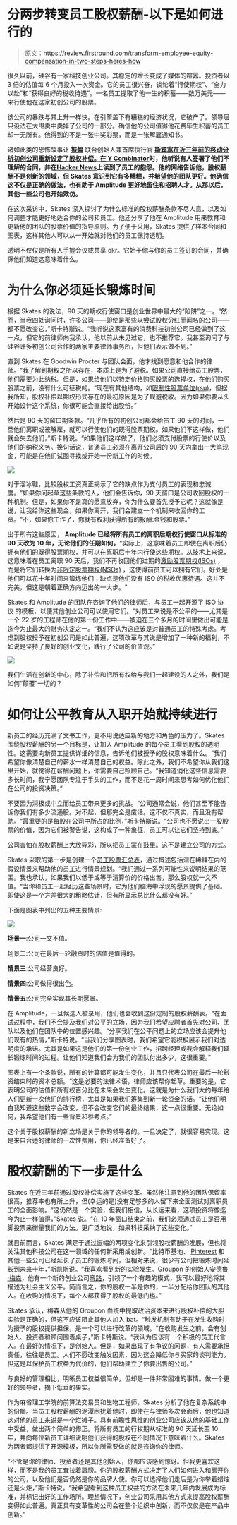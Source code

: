 # 分两步转变员工股权薪酬-以下是如何进行的

> 原文：<https://review.firstround.com/transform-employee-equity-compensation-in-two-steps-heres-how>

很久以前，硅谷有一家科技创业公司。其稳定的增长变成了媒体的喧嚣。投资者以 3 倍的估值每 6 个月投入一次资金。它的员工很兴奋，谈论着“行使期权”、“全力以赴”和“获得良好的税收待遇”。一名员工提取了他一生的积蓄——数万美元——来行使他在这家初创公司的股票。

该公司的暴跌与其上升一样快。在引擎盖下有糟糕的经济状况，它破产了。领导层只设法在大甩卖中卖掉了公司的一部分。确信他的公司值得他花费毕生积蓄的员工却一无所有。他得到的不是一张中奖彩票，而是一张解雇通知书。

诸如此类的恐怖故事让 **[振幅](https://amplitude.com/ "null")** 联合创始人兼首席执行官 **[斯宾塞在近三年前的移动分析初创公司重新设定了股权补偿。在 Y Combinator](https://www.linkedin.com/in/spenserskates "null")时，他听说有人签署了他们不理解的合同，并在[Hacker News](https://news.ycombinator.com/ "null")上读到了员工的抱怨。他的网络告诉他，股权薪酬不是创新的领域，但 Skates 意识到它有多糟糕，并希望他的团队更好。他确信这不仅是正确的做法，也有助于 Amplitude 更好地留住和招聘人才。从那以后，其他一些公司也开始效仿。**

在这次采访中，Skates 深入探讨了为什么标准的股权薪酬条款不尽人意，以及如何调整才能更好地适合你的公司和员工。他还分享了他在 Amplitude 用来教育和更新他的团队的股票价值的指导原则。为了便于采用，Skates 提供了样本合同和图表，这样其他人可以从一开始就对他们的员工保持透明。

透明不仅仅是所有人手握会议或共享 okr。它始于你与你的员工签订的合同，并确保他们知道这意味着什么。

# 为什么你必须延长锻炼时间

根据 Skates 的说法，90 天的期权行使窗口是创业世界中最大的“陷阱”之一。“然而，当我四处询问时，许多公司——即使是那些以尝试股权分红而闻名的公司——都不愿改变它，”斯卡特斯说。“我听说这家富有的消费科技初创公司已经做到了这一点，但它的前律师向我承认，他以前从未见过它，也不推荐它。我甚至询问了与硅谷许多初创公司合作的两家主要律师事务所，但他们表示做不到。”

直到 Skates 在 Goodwin Procter 与团队会面，他才找到愿意和他合作的律师。“我了解到期权之所以存在，本质上是为了避税。如果公司直接给员工股票，他们需要为此纳税。但是，如果给他们以特定价格购买股票的选择权，在他们购买股票之前，没有什么可征税的。“现在有其他结构，如[限制性股票单位(rsu)](https://scs.fidelity.com/webxpress/help/topics/learn_rsus.shtml "null")，但据我所知，股权补偿以期权形式存在的最初原因是为了规避税收。因为如果你要从头开始设计这个系统，你很可能会直接给出股份。”

然后是 90 天的窗口期条款。“几乎所有的初创公司都会给员工 90 天的时间，一旦他们离职或被解雇，就可以行使他们的既得股票期权。如果他们不这样做，他们就会失去他们，”斯卡特说。“如果他们这样做了，他们必须支付股票的行使价以及他们的纳税义务。换句话说，普通员工必须在离开公司后的 90 天内拿出一大笔现金，可能是在他们试图寻找或开始一份新工作的时候。

![](img/d9928bf66533459fb77dc00e32260c95.png)

对于溜冰鞋，比较股权工资真正揭示了它的缺点作为支付员工的表现和忠诚度。“如果你问起草这些条款的人，他们会告诉你，90 天窗口是公司收回股权的一种机制。但是，如果你不是真的愿意放弃，你为什么要首先授予它呢？这就像是说，让我给你这些现金，如果你离开，我们会建立一个机制来收回你的工资。“不，如果你工作了，你就有权利获得所有的报酬:金钱和股票。”

出于所有这些原因， **Amplitude 已经将所有员工的离职后期权行使窗口从标准的 90 天改为 10 年，无论他们的任期如何。**“实际上，这意味着员工即使在离职后仍拥有他们的既得股票期权，并可以在离职后十年内行使这些期权。从技术上来说，这意味着在员工离职 90 天后，我们不再收回他们过期的[激励股票期权(ISOs)](http://personal.fidelity.com/products/stockoptions/about.shtml#two-types "null") ，而是将它们转换为[非限定股票期权(NSOs)](http://personal.fidelity.com/products/stockoptions/about.shtml#two-types "null") ，这使得前员工可以拥有它们。好处是他们可以花十年时间来锻炼他们；缺点是他们没有 ISO 的税收优惠待遇。这并不完美，但这是朝着正确方向迈出的一大步。"

Skates 和 Amplitude 的团队在咨询了他们的律师后，与员工一起开源了 ISO 协议 的模板，以便其他创业公司可以使用它们。“对员工来说是不公平的——尤其是一个 22 岁的工程师在他的第一份工作中——被迫在三个多月的时间里做出可能是迄今为止最大的财务决定之一。“我们不认为这应该是对普通员工的特殊考虑。考虑到股权授予在初创公司是如此普遍，这项改革与其说是增加了一种新的福利，不如说是坚持了良好的创业文化，践行了公司的价值观。”

![](img/4b2fdd83cda548144fbbf7ccc4b0b98c.png)

我们生活在创新的中心，除了补偿和把所有权给与我们一起建设的人之外，我们是如何“颠覆”一切的？

# 如何让公平教育从入职开始就持续进行

新员工的经历充满了文书工作，更不用说适应新的地方和角色的压力了。Skates 围绕股权薪酬的另一个目标是，让加入 Amplitude 的每个员工看到股权的透明性。这需要向新员工提供详细的信息，告诉他们被授予的股权意味着什么。“我们希望你像清楚自己的薪水一样清楚自己的权益。除此之外，我们不希望你从我们这里开始，就觉得在薪酬问题上，你需要自己照顾自己。“我知道消化这些信息需要多长时间，我宁愿团队专注于手头的工作，而不是花一周时间来思考如何优化他们在公司的投资决策。”

不要因为消极或中立而给员工带来更多的挑战。“公司通常会说，他们甚至不能告诉你我们有多少流通股。对不起，但那完全是废话。这不仅不真实，而且没有帮助。“最重要的是每股在公司中所占的比例，”斯卡特斯说。“公司也不愿说出一股股票的价值，因为它们被警告说，这构成了一种象征，员工可以让它们坚持到底。”

公司害怕在股权薪酬上大放异彩，所以把员工蒙在鼓里。这不是建立公司的方式。

Skates 采取的第一步是创建一个[员工股票汇总表](https://amplitude.com/blog/wp-content/uploads/2015/12/Employee-Stock-Summary-Chart.xlsx "null")，通过概述包括潜在稀释在内的假设情景来帮助他的员工进行情景规划。“我们通过一系列可能性来说明结果的范围。我也承认，如果我们以低于或等于清算价的价格出售，那么股权就一文不值。“当你和员工一起经历这些场景时，它为他们脑海中浮现的愿景提供了基础。即使这是一个方差很大的粗略估计，但有所显示总比什么都没有好。”

下面是图表中列出的五种主要情景:

![](img/3d487d5412f0f4305329cf42bc76b6b4.png)

**场景一**:公司一文不值。

场景二:公司在最后一轮融资时的估值是值得的。

**情景三**:公司经营良好。

**情景四**:公司做得很出色。

**情景五**:公司完全实现其长期愿景。

在 Amplitude，一旦候选人被录用，他们也会收到这份定制的股权薪酬表。“在面试过程中，我们不会提及我们对公平的立场，因为我们希望应聘者首先对公司、团队以及他们在团队中的位置感兴趣。“分享我们在公平问题上的立场应该会提升他们现有的热情，”斯卡特说。“当我们分享图表时，我们希望它能积极展示我们对透明度的承诺。尤其是如果这是他们的第一份创业工作，招聘经理或我会解释我们延长锻炼时间的过程。让他们知道我们会为我们的团队付出多少，这很重要。”

图表上有一个条款说，所有的计算都可能发生变化，并且只代表公司在最后一轮融资结束时的资本总额。“这是必要的法律术语，律师应该帮你起草。重要的是，它表明公司的估值和所有权百分比在未来会发生变化。这就是为什么我们大约每年给人们更新一次他们的排行榜，尤其是如果我们筹集到新一轮资金的话。“让他们明白我知道这些数字会改变，但不会改变它们的最终结果，这一点很重要。无论如何，我希望他们有一些背景和参考点。”

这个关于股权薪酬的新立场是关于你的领导者的。一旦决定了，就很容易实现。这是来自合适的律师的一次性费用，你已经准备好了。

# 股权薪酬的下一步是什么

Skates 在近三年前通过股权补偿实施了这些变革。虽然他注意到他的团队保留率很高，推荐率也有所上升，但(幸运的是)没有足够多的人留下来全面测试对离职员工的全面影响。“这仍然是一个实验，但我们相信，从长远来看，这项投资将像迄今为止一样值得，”Skates 说。“在 10 年窗口结束之前，我们必须通过员工是否用脚投票来衡量我们的方法。更广泛地说，如果科技采纳了这些变化。”

就目前而言，Skates 满足于通过振幅的两项变化来引领股权薪酬的发展，但也将关注其他科技公司在这一领域的任何新采用或创新。“比特币基地、 [Pinterest](https://www.pinterest.com/ "null") 和其他一些公司已经延长了员工的锻炼时间，但相对来说，很少有公司把锻炼时间延长到未来十年，”斯凯斯说。“我喜欢看到新的实验发生。Groupon 的创始人[安德鲁·梅森](https://www.linkedin.com/in/andrewmason "null")，他有一个新的创业公司[弯路](https://www.detour.com/ "null")，引领了一个有趣的模式，我可以最好地将其描述为社会主义公平。简而言之，你的股权一半是你的，一半分配给你团队的其他人。在收购的情况下，每个人都获得了股权的最低门槛。”

Skates 承认，梅森从他的 Groupon 血统中提取政治资本来进行股权补偿的大胆实验是正确的，但这不应该阻止其他人加入 bat。“触发机制有助于在发生收购时为授予的股权提供担保，是一个可以进行改革的领域。“在收购发生之前，会有创始人、投资者和顾问围着桌子，”斯卡特斯说。“我认为应该有一个积极的员工代言人。在最好的情况下，是创始人。但是，如果出现了有争议的问题，有人需要承担责任，往往是员工。人们不愿改变触发因素，因为这会降低你与买家的谈判能力。但这是以保护员工权益为代价的，他们帮助建立了你要出售的公司。”

与良好的管理相比，明晰员工权益很简单，但却是一件非常困难的事情。做一个更好的领导者，摘下低垂的果实。

作为麻省理工学院的前算法交易员和生物工程师，Skates 分析了他在复杂系统中的份额。当员工股权薪酬的泥潭困扰着他时，即使在与律师多次会面后，他也知道这对他的员工来说是一个烂摊子。具有前瞻性思维的创业公司应该从他的基础工作中受益，做出两个简单的修正。将所有员工的行权期从标准的 90 天延长至 10 年，并向每位新员工详细说明他们获得的股权在不同情况下意味着什么。Skates 为两者都提供了开源模板，所以你所需要做的就是咨询你的律师。

“不管是你的律师、投资者还是其他创始人，你都应该感到惊讶。但我更喜欢这样，而不是我的员工耷拉着肩膀。你的股权薪酬方式决定了人们如何进入和离开你的公司，以及他们是否仍然是你的品牌大使。你可以选择他们走后是为你举着蜡烛还是火炬，”斯卡特说。“我希望看到这种员工权益的方法在未来几年内发展成为标准，并标记出好的工作场所。理想情况下，创业公司采用其他方式来提高股权薪酬变得如此普遍。真正具有变革性的公司会在整个组织中创新，而不仅仅是在产品中创新。”